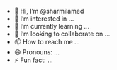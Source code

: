 - 👋 Hi, I’m @sharmilamed
- 👀 I’m interested in ...
- 🌱 I’m currently learning ...
- 💞️ I’m looking to collaborate on ...
- 📫 How to reach me ...
- 😄 Pronouns: ...
- ⚡ Fun fact: ...

<!---
sharmilamed/sharmilamed is a ✨ special ✨ repository because its `README.md` (this file) appears on your GitHub profile.
You can click the Preview link to take a look at your changes.
--->
